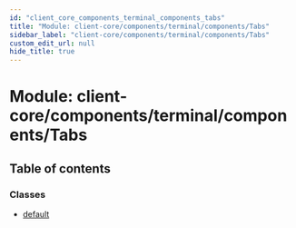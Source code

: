 ```yaml
---
id: "client_core_components_terminal_components_tabs"
title: "Module: client-core/components/terminal/components/Tabs"
sidebar_label: "client-core/components/terminal/components/Tabs"
custom_edit_url: null
hide_title: true
---
```


# Module: client-core/components/terminal/components/Tabs

## Table of contents

### Classes

- [default](../classes/client_core_components_terminal_components_tabs.default.md)

